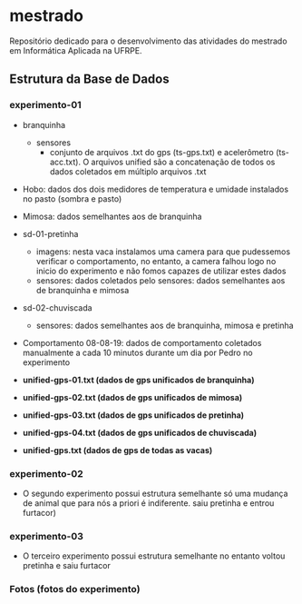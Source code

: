 # mestrado

Repositório dedicado para o desenvolvimento das atividades do mestrado em Informática Aplicada na UFRPE.


## Estrutura da Base de Dados

### experimento-01

- branquinha
  - sensores
    - conjunto de arquivos .txt do gps (ts-gps.txt) e acelerômetro (ts-acc.txt). O arquivos unified são a concatenação de todos os dados coletados em múltiplo arquivos .txt

- Hobo: dados dos dois medidores de temperatura e umidade instalados no pasto (sombra e pasto)

- Mimosa: dados semelhantes aos de branquinha

- sd-01-pretinha
  - imagens: nesta vaca instalamos uma camera para que pudessemos verificar o comportamento, no entanto, a camera falhou logo no inicio do experimento e não fomos capazes de utilizar estes dados
  - sensores: dados coletados pelo sensores: dados semelhantes aos de branquinha e mimosa

- sd-02-chuviscada
  - sensores: dados semelhantes aos de branquinha, mimosa e pretinha

- Comportamento 08-08-19: dados de comportamento coletados manualmente a cada 10 minutos durante um dia por Pedro no experimento

- **unified-gps-01.txt (dados de gps unificados de branquinha)**

- **unified-gps-02.txt (dados de gps unificados de mimosa)**

- **unified-gps-03.txt (dados de gps unificados de pretinha)**

- **unified-gps-04.txt (dados de gps unificados de chuviscada)**

- **unified-gps.txt (dados de gps de todas as vacas)**


### experimento-02 
- O segundo experimento possui estrutura semelhante só uma mudança de animal que para nós a priori é indiferente. saiu pretinha e entrou furtacor)

### experimento-03
- O terceiro experimento possui estrutura semelhante no entanto voltou pretinha e saiu furtacor

### Fotos (fotos do experimento)

